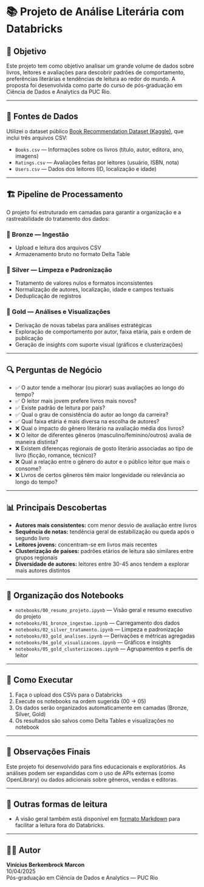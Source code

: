 # 📚 Projeto de Análise Literária com Databricks

## 🧠 Objetivo

Este projeto tem como objetivo analisar um grande volume de dados sobre livros, leitores e avaliações para descobrir padrões de comportamento, preferências literárias e tendências de leitura ao redor do mundo. A proposta foi desenvolvida como parte do curso de pós-graduação em Ciência de Dados e Analytics da PUC Rio.

---

## 🔗 Fontes de Dados

Utilizei o dataset público [Book Recommendation Dataset (Kaggle)](https://www.kaggle.com/datasets/arashnic/book-recommendation-dataset), que inclui três arquivos CSV:

- `Books.csv` — Informações sobre os livros (título, autor, editora, ano, imagens)
- `Ratings.csv` — Avaliações feitas por leitores (usuário, ISBN, nota)
- `Users.csv` — Dados dos leitores (ID, localização e idade)

---

## 🏗️ Pipeline de Processamento

O projeto foi estruturado em camadas para garantir a organização e a rastreabilidade do tratamento dos dados:

### 🔸 Bronze — Ingestão
- Upload e leitura dos arquivos CSV
- Armazenamento bruto no formato Delta Table

### 🔸 Silver — Limpeza e Padronização
- Tratamento de valores nulos e formatos inconsistentes
- Normalização de autores, localização, idade e campos textuais
- Deduplicação de registros

### 🔸 Gold — Análises e Visualizações
- Derivação de novas tabelas para análises estratégicas
- Exploração de comportamento por autor, faixa etária, país e ordem de publicação
- Geração de insights com suporte visual (gráficos e clusterizações)

---

## 🔍 Perguntas de Negócio

- ✅ O autor tende a melhorar (ou piorar) suas avaliações ao longo do tempo?
- ✅ O leitor mais jovem prefere livros mais novos?
- ✅ Existe padrão de leitura por país?
- ✅ Qual o grau de consistência do autor ao longo da carreira?
- ✅ Qual faixa etária é mais diversa na escolha de autores?
- ❌ Qual o impacto do gênero literário na avaliação média dos livros?
- ❌ O leitor de diferentes gêneros (masculino/feminino/outros) avalia de maneira distinta?
- ❌ Existem diferenças regionais de gosto literário associadas ao tipo de livro (ficção, romance, técnico)?
- ❌ Qual a relação entre o gênero do autor e o público leitor que mais o consome?
- ❌ Livros de certos gêneros têm maior longevidade ou relevância ao longo do tempo?

---

## 📊 Principais Descobertas

- **Autores mais consistentes:** com menor desvio de avaliação entre livros
- **Sequência de notas:** tendência geral de estabilização ou queda após o segundo livro
- **Leitores jovens:** concentram-se em livros mais recentes
- **Clusterização de países:** padrões etários de leitura são similares entre grupos regionais
- **Diversidade de autores:** leitores entre 30-45 anos tendem a explorar mais autores distintos

---

## 📁 Organização dos Notebooks

- `notebooks/00_resumo_projeto.ipynb` — Visão geral e resumo executivo do projeto
- `notebooks/01_bronze_ingestao.ipynb` — Carregamento dos dados
- `notebooks/02_silver_tratamento.ipynb` — Limpeza e padronização
- `notebooks/03_gold_analises.ipynb` — Derivações e métricas agregadas
- `notebooks/04_gold_visualizacoes.ipynb` — Gráficos e insights
- `notebooks/05_gold_clusterizacoes.ipynb` — Agrupamentos e perfis de leitor

---

## 🚀 Como Executar

1. Faça o upload dos CSVs para o Databricks
2. Execute os notebooks na ordem sugerida (00 → 05)
3. Os dados serão organizados automaticamente em camadas (Bronze, Silver, Gold)
4. Os resultados são salvos como Delta Tables e visualizações no notebook

---

## 📌 Observações Finais

Este projeto foi desenvolvido para fins educacionais e exploratórios. As análises podem ser expandidas com o uso de APIs externas (como OpenLibrary) ou dados adicionais sobre gêneros, vendas e editoras.

---

## 📄 Outras formas de leitura

- A visão geral também está disponível em [formato Markdown](docs/resumo_projeto.md) para facilitar a leitura fora do Databricks.

---

## 👨‍💻 Autor

**Vinícius Berkembrock Marcon**  
10/04/2025  
Pós-graduação em Ciência de Dados e Analytics — PUC Rio